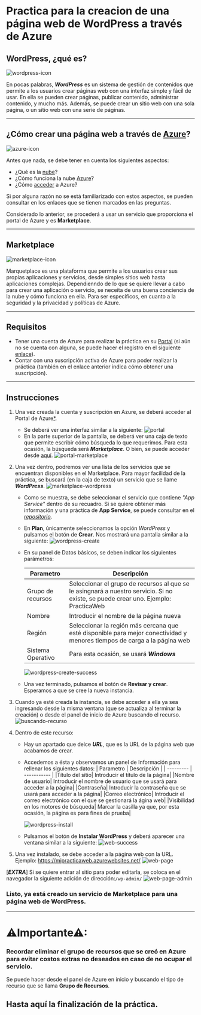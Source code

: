 # Practica para la creacion de una página web de WordPress a través de Azure

## WordPress, ¿qué es?

![wordpress-icon](https://github.com/JohnNadja/Practica-Creacion-Pagina-WordPress/blob/main/images/wordpress-icon.png)

En pocas palabras, ***WordPress*** es un sistema de gestión de contenidos que permite a los usuarios crear páginas web con una interfaz simple y fácil de usar. En ella se pueden crear páginas, publicar contenido, administrar contenido, y mucho más. Además, se puede crear un sitio web con una sola página, o un sitio web con una serie de páginas. 

----
## ¿Cómo crear una página web a través de [Azure](https://azure.microsoft.com/en-us/)?

![azure-icon](https://github.com/JohnNadja/Practica-Creacion-Pagina-WordPress/blob/main/images/microsoft-azure-icon.png)

Antes que nada, se debe tener en cuenta los siguientes aspectos:
- ¿Qué es la [nube](https://azure.microsoft.com/en-us/overview/what-is-the-cloud/)?
- ¿Cómo funciona la nube [Azure](https://docs.microsoft.com/en-us/azure/cloud-adoption-framework/get-started/what-is-azure)?
- ¿Cómo [acceder](https://azure.microsoft.com/es-mx/features/azure-portal/) a Azure?

Si por alguna razón no se está familiarizado con estos aspectos, se pueden consultar en los enlaces que se tienen marcados en las preguntas.

Considerado lo anterior, se procederá a usar un servicio que proporciona el portal de Azure y es **Marketplace**.

---
## Marketplace
![marketplace-icon](https://github.com/JohnNadja/Practica-Creacion-Pagina-WordPress/blob/main/images/store-marketplace.png)

Marquetplace es una plataforma que permite a los usuarios crear sus propias aplicaciones y servicios, desde simples sitios web hasta aplicaciones complejas. Dependienndo de lo que se quiere llevar a cabo para crear una aplicación o servicio, se neceita de una buena conciencia de la nube y cómo funciona en ella. Para ser específicos, en cuanto a la seguridad y la privacidad y políticas de Azure.

---
## Requisitos
 - Tener una cuenta de Azure para realizar la práctica en su [Portal](https://portal.azure.com/#home) (si aún no se cuenta con alguna, se puede hacer el registro en el siguiente [enlace](https://azure.microsoft.com/es-mx/free/)).
 - Contar con una suscripción activa de Azure para poder realizar la práctica (también en el enlace anterior indica cómo obtener una suscripción).

---
## Instrucciones
1. Una vez creada la cuenta y suscripción en Azure, se deberá acceder al Portal de Azure[*](https://portal.azure.com/#home).
    - Se deberá ver una interfaz similar a la siguiente:
    ![portal](https://github.com/JohnNadja/Practica-Creacion-Pagina-WordPress/blob/main/images/portal.png)
    - En la parte superior de la pantalla, se deberá ver una  caja de texto que permite escribir cómo búsqueda lo que requerimos. Para esta ocasión, la búsqueda será ***Marketplace***. O bien, se puede acceder desde [aquí](https://portal.azure.com/#view/Microsoft_Azure_Marketplace/MarketplaceOffersBlade/selectedMenuItemId/home).
    ![portal-marketplace](https://github.com/JohnNadja/Practica-Creacion-Pagina-WordPress/blob/main/images/portal-marketplace.gif)
2. Una vez dentro, podremos ver una lista de los servicios que se encuentran disponibles en el Marketplace. Para mayor facilidad de la práctica, se buscará (en la caja de texto) un servicio que se llame ***WordPress***.
![marketplace-wordpress](https://github.com/JohnNadja/Practica-Creacion-Pagina-WordPress/blob/main/images/marketplace-wordpress.gif)
    - Como se muestra, se debe seleccionar el servicio que contiene *"App Service"* dentro de su recuadro. Si se quiere obtener más información y una práctica de **App Service**, se puede consultar en el [*repositorio*](https://github.com/JohnNadja/Practica-Azure-Functions).

    - En **Plan**, únicamente seleccionamos la opción *WordPress* y pulsamos el botón de **Crear**. Nos mostrará una pantalla similar a la siguiente:
    ![wordpress-create](https://github.com/JohnNadja/Practica-Creacion-Pagina-WordPress/blob/main/images/wordpress-create.gif)

    - En su panel de Datos básicos, se deben indicar los siguientes parámetros:
    
        | Parametro | Descripción |
        | --------- | ----------- |
        |Grupo de recursos|Seleccionar el grupo de recursos al que se le asingnará a nuestro servicio. Si no existe, se puede crear uno. Ejemplo: PracticaWeb|
        |Nombre|Introducir el nombre de la página nueva|
        |Región|Seleccionar la región más cercana que esté disponible para mejor conectividad y menores tiempos de carga a la página web|
        |Sistema Operativo|Para esta ocasión, se usará ***Windows***|
        
        ![wordpress-create-success](https://github.com/JohnNadja/Practica-Creacion-Pagina-WordPress/blob/main/images/wordpress-create-success.gif)
    
    - Una vez terminado, pulsamos el botón de **Revisar y crear**. Esperamos a que se cree la nueva instancia.

3. Cuando ya esté creada la instancia, se debe acceder a ella ya sea ingresando desde la misma ventana (que se actualiza al terminar la creación) o desde el panel de inicio de Azure buscando el recurso.
    ![buscando-recurso](https://github.com/JohnNadja/Practica-Creacion-Pagina-WordPress/blob/main/images/buscando-recurso.gif)
    
4. Dentro de este recurso:
    - Hay un apartado que deice ***URL***, que es la URL de la página web que acabamos de crear.
    - Accedemos a ésta y observamos un panel de Información para rellenar los siguientes datos:
        | Parametro | Descripción |
        | --------- | ----------- |
        |Título del sitio| Introducir el título de la página|
        |Nombre de usuario| Introducir el nombre de usuario que se usará para acceder a la página|
        |Contraseña| Introducir la contraseña que se usará para acceder a la página|
        |Correo electrónico| Introducir el correo electrónico con el que se gestionará la ágina web|
        |Visibilidad en los motores de búsqueda| Marcar la casilla ya que, por esta ocasión, la página es para fines de prueba|
        
        ![wordpress-install](https://github.com/JohnNadja/Practica-Creacion-Pagina-WordPress/blob/main/images/wordpress-install.gif)
    
    - Pulsamos el botón de **Instalar WordPress** y deberá aparecer una ventana similar a la siguiente:
    ![web-success](https://github.com/JohnNadja/Practica-Creacion-Pagina-WordPress/blob/main/images/web-success.png)

4. Una vez instalado, se debe acceder a la página web con la URL. Ejemplo: https://mipracticaweb.azurewebsites.net/
![web-page](https://github.com/JohnNadja/Practica-Creacion-Pagina-WordPress/blob/main/images/web-page.png)

[***EXTRA***]
Si se quiere entrar al sitio para poder editarla, se coloca en el navegador la siguiente adición de dirección:`/wp-admin/`
![web-page-admin](https://github.com/JohnNadja/Practica-Creacion-Pagina-WordPress/blob/main/images/web-page-admin.gif)

### Listo, ya está creado un servicio de Marketplace para una página web de WordPress.

----
# **⚠Importante⚠**: 
### Recordar eliminar el grupo de recursos que se creó en Azure para evitar costos extras no deseados en caso de no ocupar el servicio.
Se puede hacer desde el panel de Azure en inicio y buscando el tipo de recurso que se llama **Grupo de Recursos**.


## Hasta aquí la finalización de la práctica.